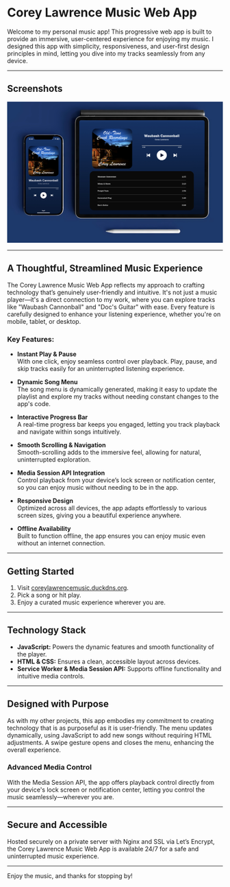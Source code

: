 # Corey Lawrence Music Web App

Welcome to my personal music app! This progressive web app is built to provide an immersive, user-centered experience for enjoying my music. I designed this app with simplicity, responsiveness, and user-first design principles in mind, letting you dive into my tracks seamlessly from any device.

---

## Screenshots
![iPhone & iPad](./Screenshots/1.jpg)

---

## A Thoughtful, Streamlined Music Experience

The Corey Lawrence Music Web App reflects my approach to crafting technology that’s genuinely user-friendly and intuitive. It's not just a music player—it's a direct connection to my work, where you can explore tracks like "Waubash Cannonball" and "Doc's Guitar" with ease. Every feature is carefully designed to enhance your listening experience, whether you're on mobile, tablet, or desktop.

### Key Features:

- **Instant Play & Pause**  
  With one click, enjoy seamless control over playback. Play, pause, and skip tracks easily for an uninterrupted listening experience.

- **Dynamic Song Menu**  
  The song menu is dynamically generated, making it easy to update the playlist and explore my tracks without needing constant changes to the app's code.

- **Interactive Progress Bar**  
  A real-time progress bar keeps you engaged, letting you track playback and navigate within songs intuitively.

- **Smooth Scrolling & Navigation**  
  Smooth-scrolling adds to the immersive feel, allowing for natural, uninterrupted exploration.

- **Media Session API Integration**  
  Control playback from your device’s lock screen or notification center, so you can enjoy music without needing to be in the app.

- **Responsive Design**  
  Optimized across all devices, the app adapts effortlessly to various screen sizes, giving you a beautiful experience anywhere.

- **Offline Availability**  
  Built to function offline, the app ensures you can enjoy music even without an internet connection.

---

## Getting Started

1. Visit [coreylawrencemusic.duckdns.org](https://coreylawrencemusic.duckdns.org).
2. Pick a song or hit play.
3. Enjoy a curated music experience wherever you are.

---

## Technology Stack

- **JavaScript:** Powers the dynamic features and smooth functionality of the player.
- **HTML & CSS:** Ensures a clean, accessible layout across devices.
- **Service Worker & Media Session API:** Supports offline functionality and intuitive media controls.

---

## Designed with Purpose

As with my other projects, this app embodies my commitment to creating technology that is as purposeful as it is user-friendly. The menu updates dynamically, using JavaScript to add new songs without requiring HTML adjustments. A swipe gesture opens and closes the menu, enhancing the overall experience.

### Advanced Media Control

With the Media Session API, the app offers playback control directly from your device's lock screen or notification center, letting you control the music seamlessly—wherever you are.

---

## Secure and Accessible

Hosted securely on a private server with Nginx and SSL via Let’s Encrypt, the Corey Lawrence Music Web App is available 24/7 for a safe and uninterrupted music experience.

---

Enjoy the music, and thanks for stopping by!
